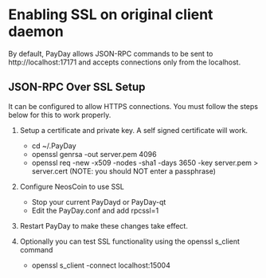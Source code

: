 Enabling SSL on original client daemon
======================================
By default, PayDay allows JSON-RPC commands to be sent to http://localhost:17171
and accepts connections only from the localhost.

JSON-RPC Over SSL Setup
-----------------------
It can be configured to allow HTTPS connections.  You must follow the steps below
for this to work properly.

1. Setup a certificate and private key.  A self signed certificate will work.
    * cd ~/.PayDay
    * openssl genrsa -out server.pem 4096
    * openssl req -new -x509 -nodes -sha1 -days 3650 -key server.pem > server.cert
    (NOTE: you should NOT enter a passphrase)

2. Configure NeosCoin to use SSL
    * Stop your current PayDayd or PayDay-qt
    * Edit the PayDay.conf and add
      rpcssl=1

3. Restart PayDay to make these changes take effect.

4. Optionally you can test SSL functionality using the openssl s_client command
    * openssl s_client -connect localhost:15004
